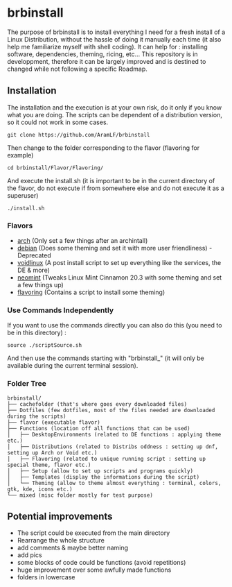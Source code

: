# brbinstall
The purpose of brbinstall is to install everything I need for a fresh install of a Linux Distribution, without the hassle of doing it manually each time (it also help me familiarize myself with shell coding). It can help for : installing software, dependencies, theming, ricing, etc... This repository is in developpment, therefore it can be largely improved and is destined to changed while not following a specific Roadmap.  

## Installation
The installation and the execution is at your own risk, do it only if you know what you are doing. The scripts can be dependent of a distribution version, so it could not work in some cases.
```
git clone https://github.com/AramLF/brbinstall
```
Then change to the folder corresponding to the flavor (flavoring for example)  
```
cd brbinstall/Flavor/Flavoring/
```
And execute the install.sh (it is important to be in the current directory of the flavor, do not execute if from somewhere else and do not execute it as a superuser)  
```
./install.sh
```
### Flavors
- [arch](https://github.com/AramLF/brbinstall/tree/main/flavor/arch) (Only set a few things after an archintall)
- [debian](https://github.com/AramLF/brbinstall/tree/main/flavor/debian) (Does some theming and set it with more user friendliness) - Deprecated
- [voidlinux](https://github.com/AramLF/brbinstall/tree/main/flavor/voidlinux) (A post install script to set up everything like the services, the DE & more)  
- [neomint](https://github.com/AramLF/brbinstall/tree/main/flavor/neomint) (Tweaks Linux Mint Cinnamon 20.3 with some theming and set a few things up)  
- [flavoring](https://github.com/AramLF/brbinstall/tree/main/flavor/flavoring) (Contains a script to install some theming)  

### Use Commands Independently
If you want to use the commands directly you can also do this (you need to be in this directory) :
```
source ./scriptSource.sh
```
And then use the commands starting with "brbinstall_" (it will only be available during the current terminal session).

### Folder Tree
```  
brbinstall/
├── cachefolder (that's where goes every downloaded files)  
├── Dotfiles (few dotfiles, most of the files needed are downloaded during the scripts)
├── flavor (executable flavor)
├── Functions (location off all functions that can be used)
│   ├── DesktopEnvironments (related to DE functions : applying theme etc.)  
│   ├── Distributions (related to Distribs oddness : setting up dnf, setting up Arch or Void etc.)
│   ├── Flavoring (related to unique running script : setting up special theme, flavor etc.)
│   ├── Setup (allow to set up scripts and programs quickly)
│   ├── Templates (display the informations during the script)
│   └── Theming (allow to theme almost everything : terminal, colors, gtk, kde, icons etc.)
└── mixed (misc folder mostly for test purpose)
```

## Potential improvements
- The script could be executed from the main directory  
- Rearrange the whole structure
- add comments & maybe better naming
- add pics
- some blocks of code could be functions (avoid repetitions)
- huge improvement over some awfully made functions
- folders in lowercase
